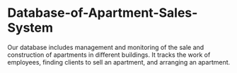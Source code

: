 # Database-of-Apartment-Sales-System
Our database includes management and monitoring of the sale and construction of apartments in different buildings. It tracks the work of employees, finding clients to sell an apartment, and arranging an apartment.
